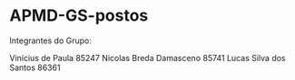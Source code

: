 # APMD-GS-postos

Integrantes do Grupo:

Vinícius de Paula 85247 Nicolas Breda Damasceno 85741 Lucas Silva dos Santos 86361
